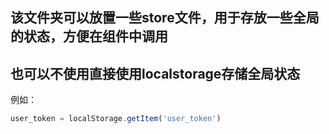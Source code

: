 ## 该文件夹可以放置一些store文件，用于存放一些全局的状态，方便在组件中调用
## 也可以不使用直接使用localstorage存储全局状态
例如：
```javascript
user_token = localStorage.getItem('user_token')
```
